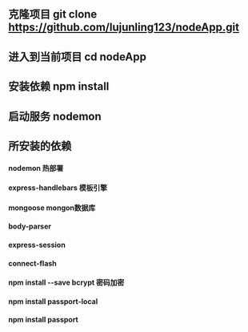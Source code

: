 ## 克隆项目 git clone https://github.com/lujunling123/nodeApp.git
## 进入到当前项目 cd nodeApp
## 安装依赖 npm install 
## 启动服务 nodemon

## 所安装的依赖
#### nodemon 热部署
#### express-handlebars 模板引擎
#### mongoose mongon数据库
#### body-parser
#### express-session
#### connect-flash
#### npm install --save bcrypt 密码加密
#### npm install passport-local
#### npm install passport
